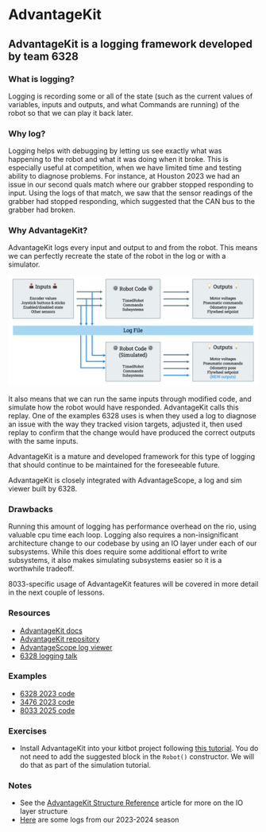 # AdvantageKit

## AdvantageKit is a logging framework developed by team 6328

### What is logging?

Logging is recording some or all of the state (such as the current values of variables, inputs and outputs, and what Commands are running) of the robot so that we can play it back later.

### Why log?

Logging helps with debugging by letting us see exactly what was happening to the robot and what it was doing when it broke.
This is especially useful at competition, when we have limited time and testing ability to diagnose problems.
For instance, at Houston 2023 we had an issue in our second quals match where our grabber stopped responding to input.
Using the logs of that match, we saw that the sensor readings of the grabber had stopped responding, which suggested that the CAN bus to the grabber had broken.

### Why AdvantageKit?

AdvantageKit logs every input and output to and from the robot.
This means we can perfectly recreate the state of the robot in the log or with a simulator.

<img alt="Diagram of AKit data flow" src="../../Assets/akit.png" width="800">

It also means that we can run the same inputs through modified code, and simulate how the robot would have responded.
AdvantageKit calls this replay.
One of the examples 6328 uses is when they used a log to diagnose an issue with the way they tracked vision targets, adjusted it, then used replay to confirm that the change would have produced the correct outputs with the same inputs.

AdvantageKit is a mature and developed framework for this type of logging that should continue to be maintained for the foreseeable future.

AdvantageKit is closely integrated with AdvantageScope, a log and sim viewer built by 6328.

### Drawbacks

Running this amount of logging has performance overhead on the rio, using valuable cpu time each loop.
Logging also requires a non-insignificant architecture change to our codebase by using an IO layer under each of our subsystems.
While this does require some additional effort to write subsystems, it also makes simulating subsystems easier so it is a worthwhile tradeoff.

8033-specific usage of AdvantageKit features will be covered in more detail in the next couple of lessons.

### Resources

- [AdvantageKit docs](https://docs.advantagekit.org/)
- [AdvantageKit repository](https://github.com/Mechanical-Advantage/AdvantageKit)
- [AdvantageScope log viewer](https://github.com/Mechanical-Advantage/AdvantageScope)
- [6328 logging talk](https://youtu.be/mmNJjKJG8mw)

### Examples

- [6328 2023 code](https://github.com/Mechanical-Advantage/RobotCode2023)
- [3476 2023 code](https://github.com/FRC3476/FRC-2023)
- [8033 2025 code](https://github.com/HighlanderRobotics/Reefscape)

### Exercises

- Install AdvantageKit into your kitbot project following [this tutorial](https://docs.advantagekit.org/getting-started/installation/existing-projects).
  You do not need to add the suggested block in the `Robot()` constructor.
  We will do that as part of the simulation tutorial.

### Notes

- See the [AdvantageKit Structure Reference](2.7_AKitStructureReference.md) article for more on the IO layer structure
- [Here](https://drive.google.com/drive/folders/1qNMZ7aYOGI31dQNAwt7rhFo97NR7mxtr) are some logs from our 2023-2024 season
